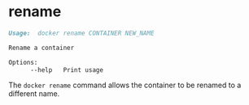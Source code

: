 <!--[metadata]>
+++
title = "rename"
description = "The rename command description and usage"
keywords = ["rename, docker, container"]
[menu.main]
parent = "smn_cli"
+++
<![end-metadata]-->

# rename

```markdown
Usage:  docker rename CONTAINER NEW_NAME

Rename a container

Options:
      --help   Print usage
```

The `docker rename` command allows the container to be renamed to a different name.
